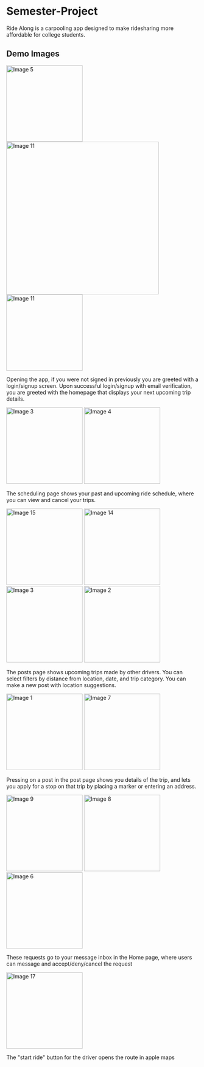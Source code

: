 # Semester-Project

Ride Along is a carpooling app designed to make ridesharing more affordable for college students.

## Demo Images

<p align="left">
  <img src="./images/image5.png" alt="Image 5" width="200">
  <img src="./images/image20.png" alt="Image 11" height="400">
  <img src="./images/image11.png" alt="Image 11" width="200">
</p>

Opening the app, if you were not signed in previously you are greeted with a login/signup screen. Upon successful login/signup with email verification, you are greeted with the homepage that displays your next upcoming trip details.

<p align="left">
  <img src="./images/image12.png" alt="Image 3" width="200">
  <img src="./images/image13.png" alt="Image 4" width="200">
</p>

The scheduling page shows your past and upcoming ride schedule, where you can view and cancel your trips.

<p align="left">
    <img src="./images/image15.png" alt="Image 15" width="200">
  <img src="./images/image14.png" alt="Image 14" width="200">
  <img src="./images/image3.png" alt="Image 3" width="200">
  <img src="./images/image2.png" alt="Image 2" width="200">
</p>

The posts page shows upcoming trips made by other drivers. You can select filters by distance from location, date, and trip category. You can make a new post with location suggestions.

<p align="left">
  <img src="./images/image1.png" alt="Image 1" width="200">
  <img src="./images/image7.png" alt="Image 7" width="200">
</p>

Pressing on a post in the post page shows you details of the trip, and lets you apply for a stop on that trip by placing a marker or entering an address.

<p align="left">
  <img src="./images/image9.png" alt="Image 9" width="200">
  <img src="./images/image8.png" alt="Image 8" width="200">
  <img src="./images/image6.png" alt="Image 6" width="200">
</p>

These requests go to your message inbox in the Home page, where users can message and accept/deny/cancel the request

<p align="left">
  <img src="./images/image17.png" alt="Image 17" width="200">
</p>

The "start ride" button for the driver opens the route in apple maps
